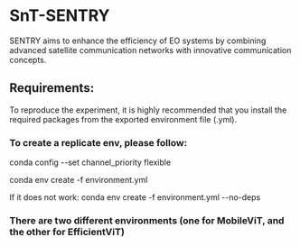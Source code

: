 # SnT-SENTRY
SENTRY aims to enhance the efficiency of EO systems by combining advanced satellite communication networks with innovative communication concepts.

## Requirements:
To reproduce the experiment, it is highly recommended that you install the required packages from the exported environment file (.yml).

### To create a replicate env, please follow:

conda config --set channel_priority flexible

conda env create -f environment.yml

If it does not work: conda env create -f environment.yml --no-deps

### There are two different environments (one for MobileViT, and the other for EfficientViT)

## 

